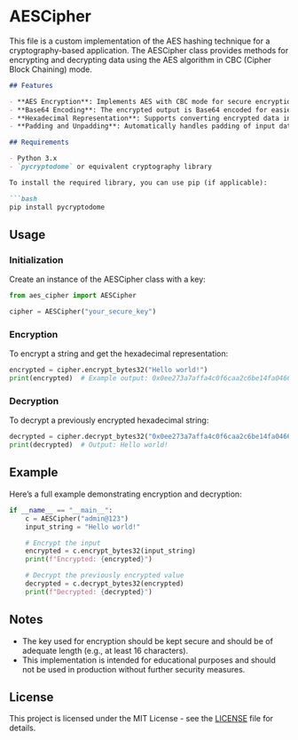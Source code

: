 # AESCipher

This file is a custom implementation of the AES hashing technique for a cryptography-based application. The AESCipher class provides methods for encrypting and decrypting data using the AES algorithm in CBC (Cipher Block Chaining) mode. 

```markdown
## Features

- **AES Encryption**: Implements AES with CBC mode for secure encryption.
- **Base64 Encoding**: The encrypted output is Base64 encoded for easier transmission.
- **Hexadecimal Representation**: Supports converting encrypted data into a hexadecimal format prefixed with `0x`.
- **Padding and Unpadding**: Automatically handles padding of input data to ensure proper block size.

## Requirements

- Python 3.x
- `pycryptodome` or equivalent cryptography library

To install the required library, you can use pip (if applicable):

```bash
pip install pycryptodome
```

## Usage

### Initialization

Create an instance of the AESCipher class with a key:

```python
from aes_cipher import AESCipher

cipher = AESCipher("your_secure_key")
```

### Encryption

To encrypt a string and get the hexadecimal representation:

```python
encrypted = cipher.encrypt_bytes32("Hello world!")
print(encrypted)  # Example output: 0x0ee273a7affa4c0f6caa2c6be14fa0466ae6e314771e6561022a4b0de8bc1c69
```

### Decryption

To decrypt a previously encrypted hexadecimal string:

```python
decrypted = cipher.decrypt_bytes32("0x0ee273a7affa4c0f6caa2c6be14fa0466ae6e314771e6561022a4b0de8bc1c69")
print(decrypted)  # Output: Hello world!
```

## Example

Here’s a full example demonstrating encryption and decryption:

```python
if __name__ == "__main__":
    c = AESCipher("admin@123")
    input_string = "Hello world!"

    # Encrypt the input
    encrypted = c.encrypt_bytes32(input_string)
    print(f"Encrypted: {encrypted}")

    # Decrypt the previously encrypted value
    decrypted = c.decrypt_bytes32(encrypted)
    print(f"Decrypted: {decrypted}")
```

## Notes

- The key used for encryption should be kept secure and should be of adequate length (e.g., at least 16 characters).
- This implementation is intended for educational purposes and should not be used in production without further security measures.

## License

This project is licensed under the MIT License - see the [LICENSE](LICENSE) file for details.
